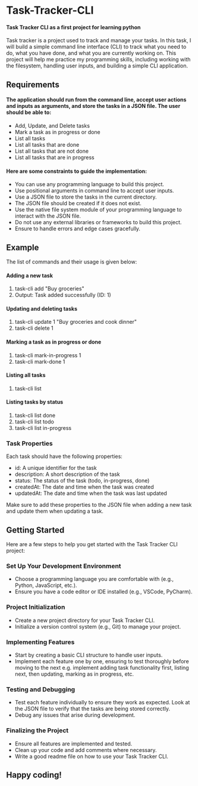 # Task-Tracker-CLI
#### Task Tracker CLI as a first project for learning python 
Task tracker is a project used to track and manage your tasks. In this task, I will build a simple command line interface (CLI) to track what you need to do, what you have done, and what you are currently working on. This project will help me practice my programming skills, including working with the filesystem, handling user inputs, and building a simple CLI application.

## Requirements
#### The application should run from the command line, accept user actions and inputs as arguments, and store the tasks in a JSON file. The user should be able to:

* Add, Update, and Delete tasks
* Mark a task as in progress or done
* List all tasks
* List all tasks that are done
* List all tasks that are not done
* List all tasks that are in progress

#### Here are some constraints to guide the implementation:

* You can use any programming language to build this project.
* Use positional arguments in command line to accept user inputs.
* Use a JSON file to store the tasks in the current directory.
* The JSON file should be created if it does not exist.
* Use the native file system module of your programming language to interact with the JSON file.
* Do not use any external libraries or frameworks to build this project.
* Ensure to handle errors and edge cases gracefully.

## Example
The list of commands and their usage is given below:

#### Adding a new task
1. task-cli add "Buy groceries"
2. Output: Task added successfully (ID: 1)

#### Updating and deleting tasks
1. task-cli update 1 "Buy groceries and cook dinner"
2. task-cli delete 1

#### Marking a task as in progress or done
1. task-cli mark-in-progress 1
2. task-cli mark-done 1

#### Listing all tasks
1. task-cli list

#### Listing tasks by status
1. task-cli list done
2. task-cli list todo
3. task-cli list in-progress

### Task Properties
Each task should have the following properties:

* id: A unique identifier for the task
* description: A short description of the task
* status: The status of the task (todo, in-progress, done)
* createdAt: The date and time when the task was created
* updatedAt: The date and time when the task was last updated

Make sure to add these properties to the JSON file when adding a new task and update them when updating a task.

## Getting Started
Here are a few steps to help you get started with the Task Tracker CLI project:

### Set Up Your Development Environment
* Choose a programming language you are comfortable with (e.g., Python, JavaScript, etc.).
* Ensure you have a code editor or IDE installed (e.g., VSCode, PyCharm).
### Project Initialization
* Create a new project directory for your Task Tracker CLI.
* Initialize a version control system (e.g., Git) to manage your project.
### Implementing Features
* Start by creating a basic CLI structure to handle user inputs.
* Implement each feature one by one, ensuring to test thoroughly before moving to the next e.g. implement adding task functionality first, listing next, then updating, marking as in progress, etc.
### Testing and Debugging
* Test each feature individually to ensure they work as expected. Look at the JSON file to verify that the tasks are being stored correctly.
* Debug any issues that arise during development.
### Finalizing the Project
* Ensure all features are implemented and tested.
* Clean up your code and add comments where necessary.
* Write a good readme file on how to use your Task Tracker CLI.

## Happy coding!
